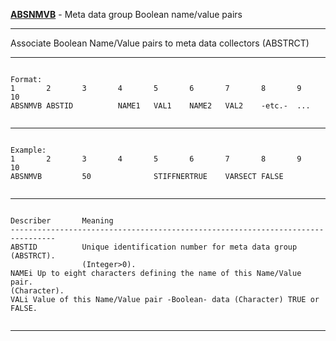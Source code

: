 __**[ABSNMVB](https://help.hexagonmi.com/bundle/MSC_Nastran_2022.4/page/Nastran_Combined_Book/qrg/bulkab/TOC.ABSNMVB.xhtml)**__   -   Meta data group Boolean name/value pairs

--------------------------------------------------------------------------------
Associate Boolean Name/Value pairs to meta data collectors (ABSTRCT)

--------------------------------------------------------------------------------
```text

Format:
1       2       3       4       5       6       7       8       9       10      
ABSNMVB ABSTID          NAME1   VAL1    NAME2   VAL2    -etc.-  ...     


```

--------------------------------------------------------------------------------
```text

Example:
1       2       3       4       5       6       7       8       9       10      
ABSNMVB         50              STIFFNERTRUE    VARSECT FALSE   


```

--------------------------------------------------------------------------------
```text

Describer       Meaning         
--------------------------------------------------------------------------------
ABSTID          Unique identification number for meta data group (ABSTRCT).
                (Integer>0).
NAMEi Up to eight characters defining the name of this Name/Value pair.
(Character).
VALi Value of this Name/Value pair -Boolean- data (Character) TRUE or FALSE.


```

--------------------------------------------------------------------------------
